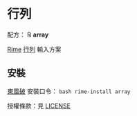 # 行列

配方： ℞ **array**

[Rime](http://rime.im) [行列](http://www.array.com.tw/) 輸入方案

## 安裝

[東風破](https://github.com/rime/plum) 安裝口令： `bash rime-install array`

授權條款：見 [LICENSE](LICENSE)

